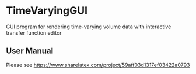# TimeVaryingGUI
GUI program for rendering time-varying volume data with interactive transfer function editor

## User Manual
Please see https://www.sharelatex.com/project/59aff03d1317ef03422a0793
